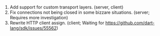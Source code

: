 1. Add support for custom transport layers. (server, client)
2. Fix connections not being closed in some bizzare situations. (server; Requires more investigation)
3. Rewrite HTTP client assign. (client; Waiting for https://github.com/dart-lang/sdk/issues/55562)